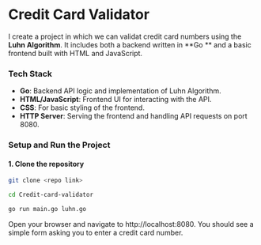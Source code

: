 # Credit Card Validator

 I create a project in which we can validat credit card numbers using the **Luhn Algorithm**. It includes both a backend written in **Go ** and a basic frontend built with HTML and JavaScript.
### Tech Stack

- **Go**: Backend API logic and implementation of Luhn Algorithm.
- **HTML/JavaScript**: Frontend UI for interacting with the API.
- **CSS**: For basic styling of the frontend.
- **HTTP Server**: Serving the frontend and handling API requests on port 8080.

### Setup and Run the Project

#### 1. Clone the repository
```bash
git clone <repo link>

cd Credit-card-validator

go run main.go luhn.go
```
Open your browser and navigate to http://localhost:8080. You should see a simple form asking you to enter a credit card number.
